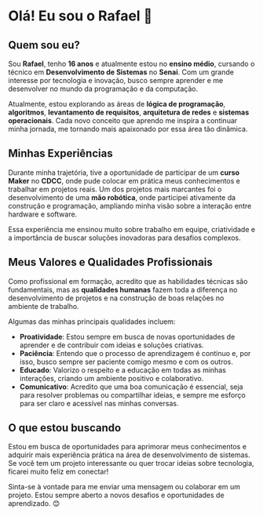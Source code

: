 # Olá! Eu sou o Rafael 👋

## Quem sou eu?

Sou **Rafael**, tenho **16 anos** e atualmente estou no **ensino médio**, cursando o técnico em **Desenvolvimento de Sistemas** no **Senai**. Com um grande interesse por tecnologia e inovação, busco sempre aprender e me desenvolver no mundo da programação e da computação.

Atualmente, estou explorando as áreas de **lógica de programação**, **algoritmos**, **levantamento de requisitos**, **arquitetura de redes** e **sistemas operacionais**. Cada novo conceito que aprendo me inspira a continuar minha jornada, me tornando mais apaixonado por essa área tão dinâmica.

## Minhas Experiências

Durante minha trajetória, tive a oportunidade de participar de um **curso Maker** no **CDCC**, onde pude colocar em prática meus conhecimentos e trabalhar em projetos reais. Um dos projetos mais marcantes foi o desenvolvimento de uma **mão robótica**, onde participei ativamente da construção e programação, ampliando minha visão sobre a interação entre hardware e software.

Essa experiência me ensinou muito sobre trabalho em equipe, criatividade e a importância de buscar soluções inovadoras para desafios complexos. 

## Meus Valores e Qualidades Profissionais

Como profissional em formação, acredito que as habilidades técnicas são fundamentais, mas as **qualidades humanas** fazem toda a diferença no desenvolvimento de projetos e na construção de boas relações no ambiente de trabalho.

Algumas das minhas principais qualidades incluem:

- **Proatividade**: Estou sempre em busca de novas oportunidades de aprender e de contribuir com ideias e soluções criativas.
- **Paciência**: Entendo que o processo de aprendizagem é contínuo e, por isso, busco sempre ser paciente comigo mesmo e com os outros.
- **Educado**: Valorizo o respeito e a educação em todas as minhas interações, criando um ambiente positivo e colaborativo.
- **Comunicativo**: Acredito que uma boa comunicação é essencial, seja para resolver problemas ou compartilhar ideias, e sempre me esforço para ser claro e acessível nas minhas conversas.

## O que estou buscando

Estou em busca de oportunidades para aprimorar meus conhecimentos e adquirir mais experiência prática na área de desenvolvimento de sistemas. Se você tem um projeto interessante ou quer trocar ideias sobre tecnologia, ficarei muito feliz em conectar!

Sinta-se à vontade para me enviar uma mensagem ou colaborar em um projeto. Estou sempre aberto a novos desafios e oportunidades de aprendizado. 😊
